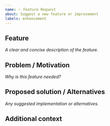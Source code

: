 ```yaml
---
name: ✨ Feature Request
about: Suggest a new feature or improvement
labels: enhancement
---
```


## Feature

_A clear and concise description of the feature._

## Problem / Motivation

_Why is this feature needed?_

## Proposed solution / Alternatives

_Any suggested implementation or alternatives._

## Additional context
